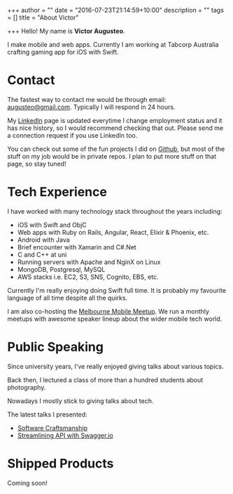 +++
author = ""
date = "2016-07-23T21:14:59+10:00"
description = ""
tags = []
title = "About Victor"

+++
Hello! My name is **Victor Augusteo**. 

I make mobile and web apps. Currently I am working at Tabcorp Australia crafting gaming app for iOS with Swift.

# Contact
The fastest way to contact me would be through email: [augusteo@gmail.com][2]. Typically I will respond in 24 hours.

My [LinkedIn][3] page is updated everytime I change employment status and it has nice history, so I would recommend checking that out. 
Please send me a connection request if you use LinkedIn too.

You can check out some of the fun projects I did on [Github][4], but most of the stuff on my job would be in private repos. I plan to put more stuff on that page, so stay tuned!

# Tech Experience
I have worked with many technology stack throughout the years including:

- iOS with Swift and ObjC
- Web apps with Ruby on Rails, Angular, React, Elixir & Phoenix, etc.
- Android with Java
- Brief encounter with Xamarin and C#.Net
- C and C++ at uni
- Running servers with Apache and NginX on Linux
- MongoDB, Postgresql, MySQL
- AWS stacks i.e. EC2, S3, SNS, Cognito, EBS, etc.

Currently I'm really enjoying doing Swift full time. It is probably my favourite language of all time despite all the quirks.

I am also co-hosting the [Melbourne Mobile Meetup][5]. We run a monthly meetups with awesome speaker lineup about the wider mobile tech world. 

# Public Speaking
Since university years, I've really enjoyed giving talks about various topics. 

Back then, I lectured a class of more than a hundred students about photography.

Nowadays I mostly stick to giving talks about tech.

The latest talks I presented:

- [Software Craftsmanship][crafts]
- [Streamlining API with Swagger.io][swagger]

# Shipped Products
Coming soon!

[1]: /images/avatar.png
[2]: mailto:augusteo@gmail.com
[3]: https://linkedin.com/in/victoraugusteo
[4]: https://github.com/augusteo
[5]: http://www.meetup.com/MelbourneMobile/
[crafts]: /software-craftsmanship/
[swagger]: https://medium.com/@augusteo/streamlining-api-with-swagger-io-9f20470d2f42#.5l2qcc3qk
